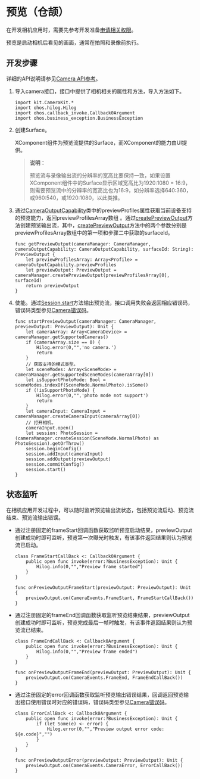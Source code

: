 # 预览（仓颉）

在开发相机应用时，需要先参考开发准备[申请相关权限](./cj-camera-preparation.md)。

预览是启动相机后看见的画面，通常在拍照和录像前执行。

## 开发步骤

详细的API说明请参见[Camera API参考](../../../../reference/source_zh_cn/CameraKit/cj-apis-multimedia-camera.md)。

1. 导入camera接口，接口中提供了相机相关的属性和方法，导入方法如下。

    <!-- compile -->

    ```cangjie
    import kit.CameraKit.*
    import ohos.hilog.Hilog
    import ohos.callback_invoke.Callback0Argument
    import ohos.business_exception.BusinessException
    ```

2. 创建Surface。

    XComponent组件为预览流提供的Surface，而XComponent的能力由UI提供。

    > **说明：**
    >
    > 预览流与录像输出流的分辨率的宽高比要保持一致，如果设置XComponent组件中的Surface显示区域宽高比为1920:1080 = 16:9，则需要预览流中的分辨率的宽高比也为16:9，如分辨率选择640:360，或960:540，或1920:1080，以此类推。

3. 通过[CameraOutputCapability](../../../../reference/source_zh_cn/CameraKit/cj-apis-multimedia-camera.md#struct-cameraoutputcapability)类中的previewProfiles属性获取当前设备支持的预览能力，返回previewProfilesArray数组 。通过[createPreviewOutput](../../../../reference/source_zh_cn/CameraKit/cj-apis-multimedia-camera.md#func-createpreviewoutputprofile-string)方法创建预览输出流，其中，[createPreviewOutput](../../../../reference/source_zh_cn/CameraKit/cj-apis-multimedia-camera.md#func-createpreviewoutputprofile-string)方法中的两个参数分别是previewProfilesArray数组中的第一项和步骤二中获取的surfaceId。

    <!-- compile -->

    ```cangjie
    func getPreviewOutput(cameraManager: CameraManager, cameraOutputCapability: CameraOutputCapability, surfaceId: String): PreviewOutput {
        let previewProfilesArray: Array<Profile> = cameraOutputCapability.previewProfiles
        let previewOutput: PreviewOutput = cameraManager.createPreviewOutput(previewProfilesArray[0], surfaceId)
        return previewOutput
    }
    ```

4. 使能。通过[Session.start](../../../../reference/source_zh_cn/CameraKit/cj-apis-multimedia-camera.md#func-start)方法输出预览流，接口调用失败会返回相应错误码，错误码类型参见[Camera错误码](../../../../reference/source_zh_cn/errorcodes/cj-errorcode-multimedia-camera.md)。

    <!-- compile -->

    ```cangjie
    func startPreviewOutput(cameraManager: CameraManager, previewOutput: PreviewOutput): Unit {
        let cameraArray: Array<CameraDevice> = cameraManager.getSupportedCameras()
        if (cameraArray.size == 0) {
            Hilog.error(0,"",'no camera.')
            return
        }
        // 获取支持的模式类型。
        let sceneModes: Array<SceneMode> = cameraManager.getSupportedSceneModes(cameraArray[0])
        let isSupportPhotoMode: Bool = sceneModes.indexOf(SceneMode.NormalPhoto).isSome()
        if (!isSupportPhotoMode) {
            Hilog.error(0,"",'photo mode not support')
            return
        }
        let cameraInput: CameraInput = cameraManager.createCameraInput(cameraArray[0])
        // 打开相机。
        cameraInput.open()
        let session: PhotoSession = (cameraManager.createSession(SceneMode.NormalPhoto) as PhotoSession).getOrThrow()
        session.beginConfig()
        session.addInput(cameraInput)
        session.addOutput(previewOutput)
        session.commitConfig()
        session.start()
    }
    ```

## 状态监听

在相机应用开发过程中，可以随时监听预览输出流状态，包括预览流启动、预览流结束、预览流输出错误。

- 通过注册固定的frameStart回调函数获取监听预览启动结果，previewOutput创建成功时即可监听，预览第一次曝光时触发，有该事件返回结果则认为预览流已启动。

    <!-- compile -->

    ```cangjie
    class FrameStartCallBack <: Callback0Argument {
        public open func invoke(error:?BusinessException): Unit {
            Hilog.info(0,"","Preview frame started")
        }
    }

    func onPreviewOutputFrameStart(previewOutput: PreviewOutput): Unit {
        previewOutput.on(CameraEvents.FrameStart, FrameStartCallBack())
    }
    ```

- 通过注册固定的frameEnd回调函数获取监听预览结束结果，previewOutput创建成功时即可监听，预览完成最后一帧时触发，有该事件返回结果则认为预览流已结束。

    <!-- compile -->

    ```cangjie
    class FrameEndCallBack <: Callback0Argument {
        public open func invoke(error:?BusinessException): Unit {
            Hilog.info(0,"","Preview frame ended")
        }
    }

    func onPreviewOutputFrameEnd(previewOutput: PreviewOutput): Unit {
        previewOutput.on(CameraEvents.FrameEnd, FrameEndCallBack())
    }
    ```

- 通过注册固定的error回调函数获取监听预览输出错误结果，回调返回预览输出接口使用错误时对应的错误码，错误码类型参见[Camera错误码](../../../../reference/source_zh_cn/errorcodes/cj-errorcode-multimedia-camera.md)。

    <!-- compile -->

    ```cangjie
    class ErrorCallBack <: Callback0Argument {
        public open func invoke(error:?BusinessException): Unit {
            if (let Some(e) <- error) {
                Hilog.error(0,"","Preview output error code: ${e.code}","")
            }
        }
    }

    func onPreviewOutputError(previewOutput: PreviewOutput): Unit {
        previewOutput.on(CameraEvents.CameraError, ErrorCallBack())
    }
    ```
